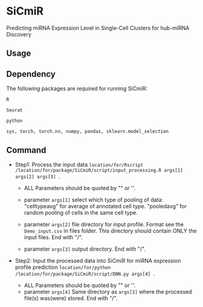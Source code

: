 # SiCmiR

Predicting miRNA Expression Level in Single-Cell Clusters for hub-miRNA Discovery

## Usage

## Dependency

The following packages are required for running SiCmiR:

```
R

Seurat
```

```
python
	
sys, torch, torch.nn, numpy, pandas, sklearn.model_selection
```

## Command

- Step1: Process the input data `location/for/Rscript /location/for/package/SiCmiR/script/input_processing.R args[1]  args[2] args[3] `.
		
    - ALL Parameters should be quoted by "" or ''.
	
    - parameter `args[1]` select which type of pooling of data:
	  "celltypeavg" for average of annotated cell type.
      "pooledavg" for random pooling of cells in the same cell type.
	- parameter `args[2]`  file directory for input profile. Format see the `Demo_input.csv` in files folder. 
	  This directory should contain ONLY the input files. End with "/".
	- parameter `args[3]` output directory. End with "/".
	


- Step2: Input the processed data into SiCmiR for miRNA expression profile prediction `location/for/python /location/for/package/SiCmiR/script/DNN.py args[4] `.
		
	- ALL Parameters should be quoted by "" or ''.
	- parameter `args[4]` Same directory as `args[3]` where the processed file(s) was(were) stored. End with "/".

